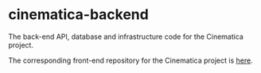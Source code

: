 # cinematica-backend

The back-end API, database and infrastructure code for the Cinematica project.

The corresponding front-end repository for the Cinematica project is [here](https://github.com/JeffreyLuo44/cinematica-app).
